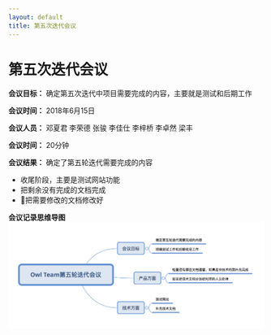 ```yaml
---
layout: default
title: 第五次迭代会议
---
```


# 第五次迭代会议

**会议目标：** 确定第五次迭代中项目需要完成的内容，主要就是测试和后期工作

**会议时间：** 2018年6月15日

**会议人员：** 邓夏君 李荣德 张骏 李佳仕 李梓桥 李卓然 梁丰

**会议时间：** 20分钟

**会议结果：**
确定了第五轮迭代需要完成的内容
- 收尾阶段，主要是测试网站功能
- 把剩余没有完成的文档完成
- 把需要修改的文档修改好


**会议记录思维导图**
![Screen Shot 2018-06-30 at 4.37.55 PM](/assets/Screen%20Shot%202018-06-30%20at%204.37.55%20PM.png)